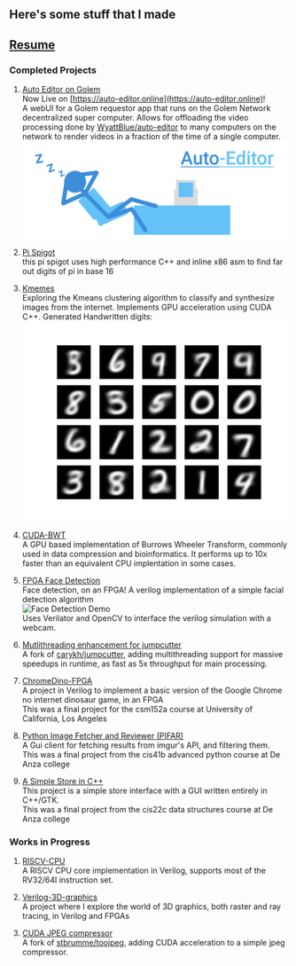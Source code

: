 ## Here's some stuff that I made

## [Resume](resume.html)

### Completed Projects
1. [Auto Editor on Golem](https://github.com/jedbrooke/golem-auto-editor)<br>
Now Live on [https://auto-editor.online](https://auto-editor.online)! <br>
A webUI for a Golem requestor app that runs on the Golem Network decentralized super computer. Allows for offloading the video processing done by [WyattBlue/auto-editor](https://github.com/WyattBlue/auto-editor) to many computers on the network to render videos in a fraction of the time of a single computer.
![auto-editor](https://raw.githubusercontent.com/wyattblue/auto-editor/master/articles/imgs/auto-editor_banner.png)


1. [Pi Spigot](https://github.com/jedbrooke/pi_spigot)<br>
this pi spigot uses high performance C++ and inline x86 asm to find far out digits of pi in base 16

1. [Kmemes](https://github.com/jedbrooke/kmemes)<br>
Exploring the Kmeans clustering algorithm to classify and synthesize images from the internet. Implements GPU acceleration using CUDA C++. 
Generated Handwritten digits:
![generated-digits](images/means.png)

1. [CUDA-BWT](https://github.com/jedbrooke/cuda_bwt)<br>
A GPU based implementation of Burrows Wheeler Transform, commonly used in data compression and bioinformatics. It performs up to 10x faster than an equivalent CPU implentation in some cases.

1. [FPGA Face Detection](https://github.com/jedbrooke/FPGA-face-detection)<br>
Face detection, on an FPGA! A verilog implementation of a simple facial detection algorithm<br>
![Face Detection Demo](images/face.gif)<br>
Uses Verilator and OpenCV to interface the verilog simulation with a webcam. 

1. [Mutlithreading enhancement for jumpcutter](https://github.com/jedbrooke/jumpcutter)<br>
A fork of [carykh/jumpcutter](https://github.com/carykh/jumpcutter), adding multithreading support for massive speedups in runtime, as fast as 5x throughput for main processing.<br>

1. [ChromeDino-FPGA](https://github.com/jedbrooke/ChromeDino-FPGA)<br>
A project in Verilog to implement a basic version of the Google Chrome no internet dinosaur game, in an FPGA <br>
This was a final project for the csm152a course at University of California, Los Angeles<br>

1. [Python Image Fetcher and Reviewer (PIFAR)](https://github.com/jedbrooke/cis41b-final-project)<br>
A Gui client for fetching results from imgur's API, and filtering them.<br>
This was a final project from the cis41b advanced python course at De Anza college<br>


1. [A Simple Store in C++](https://github.com/jedbrooke/CIS-22C-Team-4)<br>
This project is a simple store interface with a GUI written entirely in C++/GTK.<br>
This was a final project from the cis22c data structures course at De Anza college<br>



### Works in Progress
1. [RISCV-CPU](https://github.com/jedbrooke/RISCV-CPU)<br>
A RISCV CPU core implementation in Verilog, supports most of the RV32/64I instruction set. <br>

1. [Verilog-3D-graphics](https://github.com/jedbrooke/verilog-3d-graphics)<br>
A project where I explore the world of 3D graphics, both raster and ray tracing, in Verilog and FPGAs<br>

1. [CUDA JPEG compressor](https://github.com/jedbrooke/toojpeg)<br>
A fork of [stbrumme/toojpeg](https://github.com/stbrumme/toojpeg), adding CUDA acceleration to a simple jpeg compressor. <br>



<!-- ### Coming Soon!

Status: coming soon

1. Verilog Bitonic Sorter<br>
A parallel Bitonic sort implementation in Verilog. -->



<!-- ### Markdown

Markdown is a lightweight and easy-to-use syntax for styling your writing. It includes conventions for

```markdown
Syntax highlighted code block

# Header 1
## Header 2
### Header 3

- Bulleted
- List

1. Numbered
2. List

**Bold** and _Italic_ and `Code` text

[Link](url) and ![Image](src)
```

For more details see [GitHub Flavored Markdown](https://guides.github.com/features/mastering-markdown/).

### Jekyll Themes

Your Pages site will use the layout and styles from the Jekyll theme you have selected in your [repository settings](https://github.com/jedbrooke/jedbrooke.github.io/settings). The name of this theme is saved in the Jekyll `_config.yml` configuration file.

### Support or Contact

Having trouble with Pages? Check out our [documentation](https://docs.github.com/categories/github-pages-basics/) or [contact support](https://github.com/contact) and we’ll help you sort it out. -->
